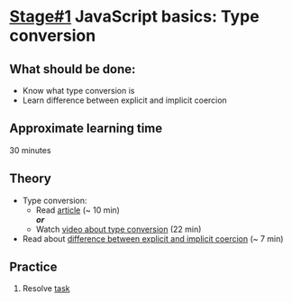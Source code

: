 # [Stage#1](../../) JavaScript basics: Type conversion
## What should be done:
- Know what type conversion is
- Learn difference between explicit and implicit coercion

## Approximate learning time
30 minutes

## Theory 
- Type conversion:
  - Read [article](https://javascript.info/type-conversions) (~ 10 min)   
  **_or_**
  - Watch [video about type conversion](https://www.youtube.com/watch?v=XWNq7XJuwoo) (22 min)
- Read about [difference between explicit and implicit coercion](https://betterprogramming.pub/implicit-and-explicit-coercion-in-javascript-b23d0cb1a750) (~ 7 min)

## Practice
1. Resolve [task](https://javascript.info/task/primitive-conversions-questions)

 